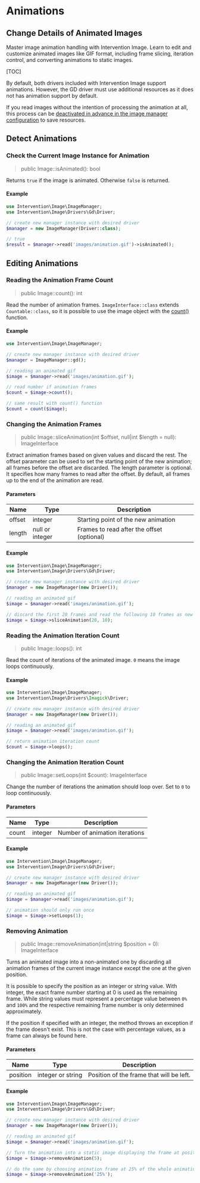# Animations
## Change Details of Animated Images
Master image animation handling with Intervention Image. Learn to edit and customize animated images like GIF format, including frame slicing, iteration control, and converting animations to static images.

[TOC]

By default, both drivers included with Intervention Image support animations.
However, the GD driver must use additional resources as it does not has
animation support by default. 

If you read images without the intention of processing the animation at all,
this process can be [deactivated in advance in the image manager
configuration](/v3/basics/configuration-drivers) to save resources.

## Detect Animations
### Check the Current Image Instance for Animation

> public Image::isAnimated(): bool

Returns `true` if the image is animated. Otherwise `false` is returned.

#### Example

```php
use Intervention\Image\ImageManager;
use Intervention\Image\Drivers\Gd\Driver;

// create new manager instance with desired driver
$manager = new ImageManager(Driver::class);

// true
$result = $manager->read('images/animation.gif')->isAnimated();
```

## Editing Animations

### Reading the Animation Frame Count

> public Image::count(): int

Read the number of animation frames. `ImageInterface::class` extends
`Countable::class`, so it is possible to use the image object with the
[count()](https://www.php.net/manual/en/function.count.php) function.

#### Example

```php
use Intervention\Image\ImageManager;

// create new manager instance with desired driver
$manager = ImageManager::gd();

// reading an animated gif
$image = $manager->read('images/animation.gif');

// read number if animation frames
$count = $image->count();

// same result with count() function
$count = count($image);
```

### Changing the Animation Frames

> public Image::sliceAnimation(int $offset, null|int $length = null): ImageInterface

Extract animation frames based on given values and discard the rest. The offset
parameter can be used to set the starting point of the new animation; all
frames before the offset are discarded. The length parameter is optional. It
specifies how many frames to read after the offset. By default, all frames up
to the end of the animation are read.

#### Parameters

| Name | Type | Description |
| - | - | - |
| offset | integer | Starting point of the new animation |
| length | null or integer | Frames to read after the offset (optional) |

#### Example

```php
use Intervention\Image\ImageManager;
use Intervention\Image\Drivers\Gd\Driver;

// create new manager instance with desired driver
$manager = new ImageManager(new Driver());

// reading an animated gif
$image = $manager->read('images/animation.gif');

// discard the first 20 frames and read the following 10 frames as new animation
$image = $image->sliceAnimation(20, 10);
```

### Reading the Animation Iteration Count

> public Image::loops(): int

Read the count of iterations of the animated image. `0` means the image loops continuously.

#### Example

```php
use Intervention\Image\ImageManager;
use Intervention\Image\Drivers\Imagick\Driver;

// create new manager instance with desired driver
$manager = new ImageManager(new Driver());

// reading an animated gif
$image = $manager->read('images/animation.gif');

// return animation iteration count
$count = $image->loops();
```

### Changing the Animation Iteration Count

> public Image::setLoops(int $count): ImageInterface

Change the number of iterations the animation should loop over. Set to `0` to loop continuously.

#### Parameters

| Name | Type | Description |
| - | - | - |
| count | integer | Number of animation iterations |

#### Example

```php
use Intervention\Image\ImageManager;
use Intervention\Image\Drivers\Gd\Driver;

// create new manager instance with desired driver
$manager = new ImageManager(new Driver());

// reading an animated gif
$image = $manager->read('images/animation.gif');

// animation should only run once
$image = $image->setLoops(1);
```

### Removing Animation

> public Image::removeAnimation(int|string $position = 0): ImageInterface

Turns an animated image into a non-animated one by discarding all animation
frames of the current image instance except the one at the given position. 

It is possible to specify the position as an integer or string value. With
integer, the exact frame number starting at 0 is used as the remaining frame.
While string values must represent a percentage value between `0%` and `100%`
and the respective remaining frame number is only determined approximately.

If the position if specified with an integer, the method throws an exception if
the frame doesn't exist. This is not the case with percentage values, as a
frame can always be found here.

#### Parameters

| Name | Type | Description |
| - | - | - |
| position | integer or string | Position of the frame that will be left. |

#### Example

```php
use Intervention\Image\ImageManager;
use Intervention\Image\Drivers\Gd\Driver;

// create new manager instance with desired driver
$manager = new ImageManager(new Driver());

// reading an animated gif
$image = $manager->read('images/animation.gif');

// Turn the animation into a static image displaying the frame at position 5
$image = $image->removeAnimation(5);

// do the same by choosing animation frame at 25% of the whole animation
$image = $image->removeAnimation('25%');

```
